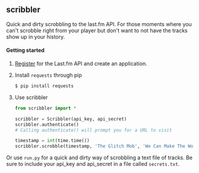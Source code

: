 ## scribbler

Quick and dirty scrobbling to the last.fm API. For those moments where you can't scrobble right from your player but don't want to not have the tracks show up in your history.

#### Getting started

1. [Register](http://www.lastfm.de/api/account/create) for the Last.fm API and create an application.

2. Install `requests` through pip
    ```sh
    $ pip install requests
    ```

3. Use scribbler

    ```python
    from scribbler import *

    scribbler = Scribbler(api_key, api_secret)
    scribbler.authenticate()
    # Calling authenticate() will prompt you for a URL to visit

    timestamp = int(time.time())
    scribbler.scrobble(timestamp, 'The Glitch Mob', 'We Can Make The World Stop')
    ```

Or use `run.py` for a quick and dirty way of scrobbling a text file of tracks. Be sure to include your api_key and api_secret in a file called `secrets.txt`.
